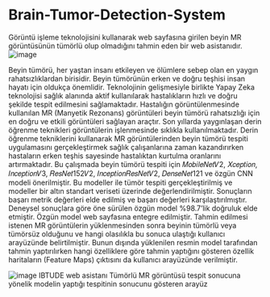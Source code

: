 # Brain-Tumor-Detection-System
Görüntü işleme teknolojisini kullanarak web sayfasına girilen beyin MR görüntüsünün tümörlü olup olmadığını tahmin eden bir web asistanıdır.
![image](https://github.com/betul-000/Brain-Tumor-Detection-System/assets/75879475/f6b40d38-b7a6-4b6a-919d-de5f3b8c4213)

  Beyin tümörü, her yaştan insanı etkileyen ve ölümlere sebep olan en yaygın rahatsızlıklardan birisidir. Beyin tümörünün erken ve doğru teşhisi insan hayatı için oldukça önemlidir. Teknolojinin gelişmesiyle birlikte Yapay Zeka teknolojisi sağlık alanında aktif kullanılarak hastalıkların hızlı ve doğru şekilde tespit edilmesini sağlamaktadır. Hastalığın görüntülenmesinde kullanılan MR (Manyetik Rezonans) görüntüleri beyin tümörü rahatsızlığı için en doğru ve etkili görüntüleri sağlayan araçtır. Son yıllarda yaygınlaşan derin öğrenme teknikleri görüntülerin işlenmesinde sıklıkla kullanılmaktadır. Derin öğrenme tekniklerini kullanarak MR görüntülerinden beyin tümörü tespiti uygulamasını gerçekleştirmek sağlık çalışanlarına zaman kazandırırken hastaların erken teşhis sayesinde hastalıktan kurtulma oranlarını artırmaktadır. Bu çalışmada beyin tümörü tespiti için 𝑀𝑜𝑏𝑖𝑙𝑒𝑁𝑒𝑡𝑉2, 𝑋𝑐𝑒𝑝𝑡𝑖𝑜𝑛, 𝐼𝑛𝑐𝑒𝑝𝑡𝑖𝑜𝑛𝑉3, 𝑅𝑒𝑠𝑁𝑒𝑡152𝑉2, 𝐼𝑛𝑐𝑒𝑝𝑡𝑖𝑜𝑛𝑅𝑒𝑠𝑁𝑒𝑡𝑉2, 𝐷𝑒𝑛𝑠𝑒𝑁𝑒𝑡121 ve özgün CNN modeli önerilmiştir. Bu modeller ile tümör tespiti gerçekleştirilmiş ve modeller bir altın standart veriseti üzerinde değerlendirilmiştir. Sonuçların başarı metrik değerleri elde edilmiş ve başarı değerleri karşılaştırılmıştır. Deneysel sonuçlara göre öne sürülen özgün model %98.7’lik doğruluk elde etmiştir. 
  Özgün model web sayfasına entegre edilmiştir. Tahmin edilmesi istenen MR görüntülerin yüklenmesinden sonra beyinin tümörlü veya tümörsüz olduğunu ve hangi olasılıkla bu sonuca ulaştığı kullanıcı arayüzünde belirtilmiştir. Bunun dışında yüklenilen resmin model tarafından tahmin yaptırılırken hangi özelliklere göre tahmin yaptığını gösteren özellik haritaların (Feature Maps) çıktısını da kullanıcı arayüzünde verilmiştir.

  ![image](https://github.com/betul-000/Brain-Tumor-Detection-System/assets/75879475/2be3ab50-2247-4710-be2d-f52cfeadc87d)
     IBTUDE web asistanı Tümörlü MR görüntüsü tespit sonucuna yönelik modelin yaptığı tespitinin sonucunu gösteren arayüz


